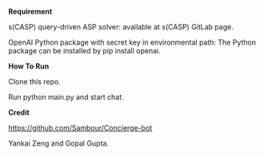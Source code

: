 **Requirement**

s(CASP) query-driven ASP solver: available at s(CASP) GitLab page.

OpenAI Python package with secret key in environmental path: The Python package can be installed by pip install openai.


**How To Run**

Clone this repo.

Run python main.py and start chat.


**Credit**

https://github.com/Sambour/Concierge-bot

Yankai Zeng and Gopal Gupta.
